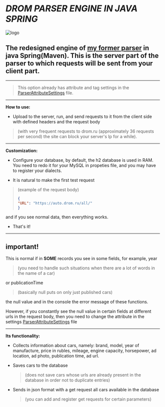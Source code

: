 # ***DROM PARSER ENGINE IN JAVA SPRING***
![logo](https://sun9-26.userapi.com/lzn3DyiOwqzga74d-sVF8SlVIOC-iO-AV_TBcg/-Yklk42ySOw.jpg)
## The redesigned engine of [my former parser](https://github.com/DanchiEllo/drom-parser-chatbot-ru_doesnt_work) in java Spring(Maven). This is the server part of the parser to which requests will be sent from your client part.

---

>This option already has attribute and tag settings in the [ParserAttributeSettings](https://github.com/DanchiEllo/server-part-parser-basics-drom/blob/master/src/main/java/com/dromparser/DromParser/ParserAttributeSettings.java) file.

---

**How to use:**

  * Upload to the server, run, and send requests to it from the client side with defined headers and the request body 
  >(with very frequent requests to drom.ru (approximately 36 requests per second) the site can block your server's Ip for a while).

---
**Customization:**

* Configure your database, by default, the h2 database is used in RAM. You need to redo it for your MySQL in propeties file, and you may have to register your dialects.
  
* It is natural to make the first test request
 >(example of the request body) 
>```JSON
>{
>"URL": "https://auto.drom.ru/all/"
>}
>```


  and if you see normal data, then everything works.

* That's it!

---

## **important!** 
This is normal if in **SOME** records you see in some fields, for example, year 
>(you need to handle such situations when there are a lot of words in the name of a car)

 or publicationTime
 
>(basically null puts on only just published cars)

 the null value and in the console the error message of these functions. 
 
 However, if you constantly see the null value in certain fields at different urls in the request body, then you need to change the attribute in the settings [ParserAttributeSettings](https://github.com/DanchiEllo/server-part-parser-basics-drom/blob/master/src/main/java/com/dromparser/DromParser/ParserAttributeSettings.java) file

---

**Its functionality:**
* Collects information about cars, namely: brand, model, year of manufacture, price in rubles, mileage, engine capacity, horsepower, ad location, ad photo, publication time, ad url.

* Saves cars to the database
  >(does not save cars whose urls are already present in the database in order not to duplicate entries)

* Sends in json format with a get request all cars available in the database
  >(you can add and register get requests for certain parameters)

